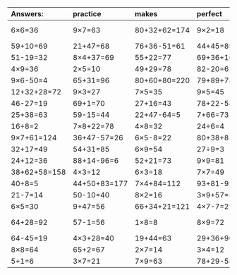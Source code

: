 | Answers: | practice | makes | perfect | ! |
| :--- | :--- | :--- | :--- | :--- |
| 6×6=36 | 9×7=63 | 80+32+62=174 | 9×2=18 | 33+20-41=12 | 
| 59+10=69 | 21+47=68 | 76+36-51=61 | 44+45=89 | 2×6+29=41 | 
| 51-19=32 | 8×4+37=69 | 55+22=77 | 69+36+10=115 | 13+31=44 | 
| 4×9=36 | 2×5=10 | 49+29=78 | 82-20=62 | 53+42=95 | 
| 9×6-50=4 | 65+31=96 | 80+60+80=220 | 79+89+78=246 | 36÷6=6 | 
| 12+32+28=72 | 9×3=27 | 7×5=35 | 9×5=45 | 4×2-8=0 | 
| 46-27=19 | 69+1=70 | 27+16=43 | 78+22-54=46 | 3×5+59=74 | 
| 25+38=63 | 59-15=44 | 22+47-64=5 | 7+66=73 | 4×7=28 | 
| 16÷8=2 | 7×8+22=78 | 4×8=32 | 24÷6=4 | 81-60=21 | 
| 9×7+61=124 | 36+47-57=26 | 6×5-8=22 | 80+38+8=126 | 2×2=4 | 
| 32+17=49 | 54+31=85 | 6×9=54 | 27÷9=3 | 49+13=62 | 
| 24+12=36 | 88+14-96=6 | 52+21=73 | 9×9=81 | 5×6=30 | 
| 38+62+58=158 | 4×3=12 | 6×3=18 | 7×7=49 | 56÷8=7 | 
| 40÷8=5 | 44+50+83=177 | 7×4+84=112 | 93+81-92=82 | 8×4=32 | 
| 21-7=14 | 50-10=40 | 8×2=16 | 3×9+57=84 | 3×9=27 | 
| 6×5=30 | 9+47=56 | 66+34+21=121 | 4×7-7=21 | 28+1-3=26 | 
| 64+28=92 | 57-1=56 | 1×8=8 | 8×9=72 | 40+45-18=67 | 
| 64-45=19 | 4×3+28=40 | 19+44=63 | 29+36+90=155 | 18-6=12 | 
| 8×8=64 | 65+2=67 | 2×7=14 | 3×4=12 | 47+49=96 | 
| 5+1=6 | 3×7=21 | 7×9=63 | 78+29-58=49 | 83-79=4 | 
